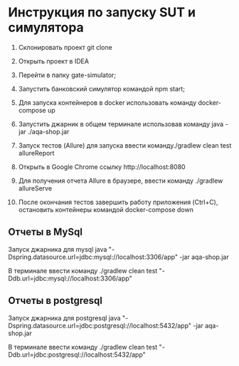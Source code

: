 # Инструкция по запуску SUT и симулятора
1. Склонировать проект git clone

2. Открыть проект в IDEA

3. Перейти в папку gate-simulator;

4. Запустить банковский симулятор командой npm start;

5. Для запуска контейнеров в docker использовать команду docker-compose up

6. Запустить джарник в общем терминале использовав команду java -jar ./aqa-shop.jar

7. Запуск тестов (Allure) для запуска ввести команду./gradlew clean test allureReport

8. Открыть в Google Chrome ссылку http://localhost:8080

9. Для получения отчета Allure в браузере, ввести команду ./gradlew allureServe

10. После окончания тестов завершить работу приложения (Ctrl+C), остановить контейнеры командой docker-compose down

## Отчеты в MySql

Запуск джарника для mysql
java "-Dspring.datasource.url=jdbc:mysql://localhost:3306/app" -jar aqa-shop.jar

В терминале ввести команду ./gradlew clean test "-Ddb.url=jdbc:mysql://localhost:3306/app"

## Отчеты в postgresql

Запуск джарника для postgresql
java "-Dspring.datasource.url=jdbc:postgresql://localhost:5432/app" -jar aqa-shop.jar

В терминале ввести команду ./gradlew clean test "-Ddb.url=jdbc:postgresql://localhost:5432/app"
